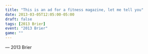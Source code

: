 ```yaml
---
title: "This is an ad for a fitness magazine, let me tell you"
date: 2013-03-05T12:05:00-05:00
draft: false
tags: [2013 Brier]
event: "2013 Brier"
game: ""
---
```

— 2013 Brier
<!--more--> 